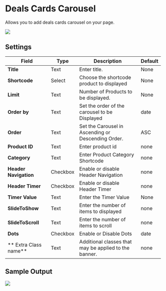 # Deals Cards Carousel

Allows you to add deals cards carousel on your page.

![](http://transvelo.github.io/docs/electro/images/vc-electro-products-cards-carousel-setting.png)

## Settings

| Field | Type | Description | Default
| -- | -- | -- | -- |
| **Title** | Text |  Enter title. | None
| **Shortcode** | Select |  Choose the shortcode product to displayed | None
| **Limit** | Text |  Number of Products to be displayed. | None
| **Order by** | Text |  Set the order of the carousel to be Displayed | date
| **Order** | Text | Set the Carousel in Ascending or Descending Order. | ASC
| **Product ID** | Text |  Enter product id | none
| **Category** | Text |  Enter Product Category Shortcode | none
| **Header Navigation** | Checkbox | Enable or disable Header Navigation | none
| **Header Timer** | Checkbox |  Enable or disable Header Timer | none
| **Timer Value** | Text | Enter the Timer Value | None
| **SlideToShow** | Text | Enter the number of items to displayed | none
| **SlideToScroll** | Text | Enter the number of items to scroll | none
| **Dots** | Checkbox | Enable or Disable Dots | date
| ** Extra Class name** | Text | Additional classes that may be applied to the banner. | none


## Sample Output

![](http://transvelo.github.io/docs/electro/images/vc-electro-products-cards1-carousel-output.png)

